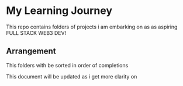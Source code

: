 # My Learning Journey 

This repo contains folders of projects i am embarking on as as aspiring FULL STACK WEB3 DEV!

## Arrangement 
This folders with be sorted in order of completions 

This document will be updated as i get more clarity on 